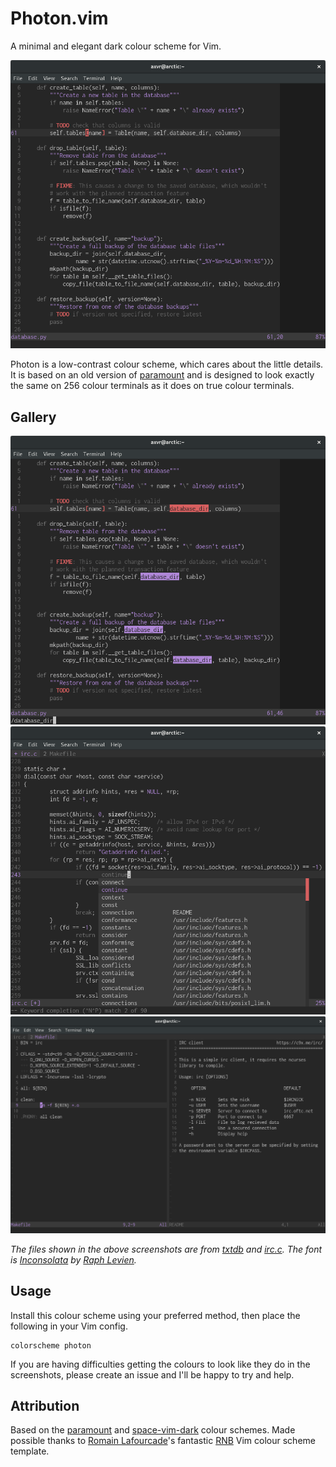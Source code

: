 # Photon.vim

A minimal and elegant dark colour scheme for Vim.

![photon.vim](https://github.com/axvr/photon.vim/raw/images/photon1.png)

Photon is a low-contrast colour scheme, which cares about the little details.
It is based on an old version of [paramount](https://github.com/owickstrom/vim-colors-paramount)
and is designed to look exactly the same on 256 colour terminals as it does on
true colour terminals.

## Gallery

<!-- ![](https://github.com/axvr/photon.vim/raw/images/photon1.png) -->
![](https://github.com/axvr/photon.vim/raw/images/photon2.png)
![](https://github.com/axvr/photon.vim/raw/images/photon3.png)
![](https://github.com/axvr/photon.vim/raw/images/photon4.png)

_The files shown in the above screenshots are from
[txtdb](https://github.com/axvr/txtdb) and [irc.c](https://c9x.me/irc/). The
font is [Inconsolata](https://levien.com/type/myfonts/inconsolata.html) by
[Raph Levien](https://levien.com/)._

## Usage

Install this colour scheme using your preferred method, then place the
following in your Vim config.

```vim
colorscheme photon
```

If you are having difficulties getting the colours to look like they do in the
screenshots, please create an issue and I'll be happy to try and help.

## Attribution

Based on the [paramount][] and [space-vim-dark][] colour schemes. Made possible
thanks to [Romain Lafourcade][]'s fantastic [RNB][] Vim colour scheme template.

[paramount]: https://github.com/owickstrom/vim-colors-paramount
[space-vim-dark]: https://github.com/liuchengxu/space-vim-dark
[Romain Lafourcade]: https://github.com/romainl
[RNB]: https://gist.github.com/romainl/5cd2f4ec222805f49eca
